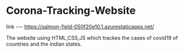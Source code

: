 # Corona-Tracking-Website
link ---    https://salmon-field-050f20e10.1.azurestaticapps.net/


The website using HTML,CSS,JS which trackes the cases of covid19 of countries and the indian states.
